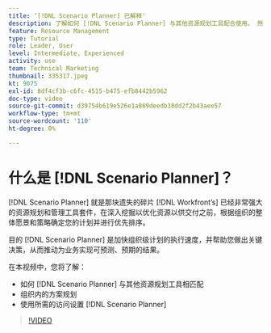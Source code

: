 ```yaml
---
title: ‘[!DNL Scenario Planner] 已解释'
description: 了解如何 [!DNL Scenario Planner] 与其他资源规划工具配合使用。 然后了解如何设置 [!DNL Scenario Planner].
feature: Resource Management
type: Tutorial
role: Leader, User
level: Intermediate, Experienced
activity: use
team: Technical Marketing
thumbnail: 335317.jpeg
kt: 9075
exl-id: 8df4cf3b-c6fc-4515-b475-efb8442b5962
doc-type: video
source-git-commit: d39754b619e526e1a869deedb38dd2f2b43aee57
workflow-type: tm+mt
source-wordcount: '110'
ht-degree: 0%

---
```


# 什么是 [!DNL Scenario Planner]？

[!DNL Scenario Planner] 就是那块遗失的碎片 [!DNL Workfront’s] 已经非常强大的资源规划和管理工具套件，在深入挖掘以优化资源以供交付之前，根据组织的整体愿景和策略确定您的计划并进行优先排序。

目的 [!DNL Scenario Planner] 是加快组织级计划的执行速度，并帮助您做出关键决策，从而推动为业务实现可预测、预期的结果。

在本视频中，您将了解：

* 如何 [!DNL Scenario Planner] 与其他资源规划工具相匹配
* 组织内的方案规划
* 使用所需的访问设置 [!DNL Scenario Planner]

>[!VIDEO](https://video.tv.adobe.com/v/335317/?quality=12)
